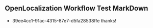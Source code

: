 ## OpenLocalization Workflow Test MarkDown
* 39ee4cc1-91ac-4315-87e7-d5fa28538ffe thanks!

<!--HONumber=Sep16_HO1-->


